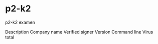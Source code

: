 # p2-k2
p2-k2 examen



Description
Company name 
Verified signer 
Version 
Command line 
Virus total 
